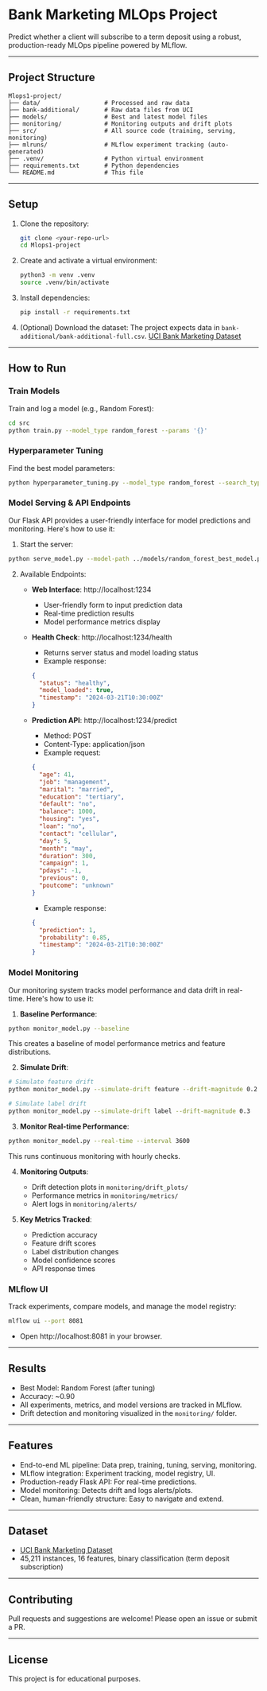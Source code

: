 # Bank Marketing MLOps Project

Predict whether a client will subscribe to a term deposit using a robust, production-ready MLOps pipeline powered by MLflow.

---

## Project Structure

```
Mlops1-project/
├── data/                  # Processed and raw data
├── bank-additional/       # Raw data files from UCI
├── models/                # Best and latest model files
├── monitoring/            # Monitoring outputs and drift plots
├── src/                   # All source code (training, serving, monitoring)
├── mlruns/                # MLflow experiment tracking (auto-generated)
├── .venv/                 # Python virtual environment
├── requirements.txt       # Python dependencies
└── README.md              # This file
```

---

## Setup

1. Clone the repository:
   ```bash
   git clone <your-repo-url>
   cd Mlops1-project
   ```

2. Create and activate a virtual environment:
   ```bash
   python3 -m venv .venv
   source .venv/bin/activate
   ```

3. Install dependencies:
   ```bash
   pip install -r requirements.txt
   ```

4. (Optional) Download the dataset:
   The project expects data in `bank-additional/bank-additional-full.csv`.
   [UCI Bank Marketing Dataset](https://archive.ics.uci.edu/dataset/222/bank+marketing)

---

## How to Run

### Train Models
Train and log a model (e.g., Random Forest):
```bash
cd src
python train.py --model_type random_forest --params '{}'
```

### Hyperparameter Tuning
Find the best model parameters:
```bash
python hyperparameter_tuning.py --model_type random_forest --search_type random --n_iter 20
```

### Model Serving & API Endpoints

Our Flask API provides a user-friendly interface for model predictions and monitoring. Here's how to use it:

1. Start the server:
```bash
python serve_model.py --model-path ../models/random_forest_best_model.pkl --port 1234
```

2. Available Endpoints:

   - **Web Interface**: http://localhost:1234
     - User-friendly form to input prediction data
     - Real-time prediction results
     - Model performance metrics display

   - **Health Check**: http://localhost:1234/health
     - Returns server status and model loading status
     - Example response:
     ```json
     {
       "status": "healthy",
       "model_loaded": true,
       "timestamp": "2024-03-21T10:30:00Z"
     }
     ```

   - **Prediction API**: http://localhost:1234/predict
     - Method: POST
     - Content-Type: application/json
     - Example request:
     ```json
     {
       "age": 41,
       "job": "management",
       "marital": "married",
       "education": "tertiary",
       "default": "no",
       "balance": 1000,
       "housing": "yes",
       "loan": "no",
       "contact": "cellular",
       "day": 5,
       "month": "may",
       "duration": 300,
       "campaign": 1,
       "pdays": -1,
       "previous": 0,
       "poutcome": "unknown"
     }
     ```
     - Example response:
     ```json
     {
       "prediction": 1,
       "probability": 0.85,
       "timestamp": "2024-03-21T10:30:00Z"
     }
     ```

### Model Monitoring

Our monitoring system tracks model performance and data drift in real-time. Here's how to use it:

1. **Baseline Performance**:
```bash
python monitor_model.py --baseline
```
This creates a baseline of model performance metrics and feature distributions.

2. **Simulate Drift**:
```bash
# Simulate feature drift
python monitor_model.py --simulate-drift feature --drift-magnitude 0.2

# Simulate label drift
python monitor_model.py --simulate-drift label --drift-magnitude 0.3
```

3. **Monitor Real-time Performance**:
```bash
python monitor_model.py --real-time --interval 3600
```
This runs continuous monitoring with hourly checks.

4. **Monitoring Outputs**:
   - Drift detection plots in `monitoring/drift_plots/`
   - Performance metrics in `monitoring/metrics/`
   - Alert logs in `monitoring/alerts/`

5. **Key Metrics Tracked**:
   - Prediction accuracy
   - Feature drift scores
   - Label distribution changes
   - Model confidence scores
   - API response times

### MLflow UI
Track experiments, compare models, and manage the model registry:
```bash
mlflow ui --port 8081
```
- Open http://localhost:8081 in your browser.

---

## Results

- Best Model: Random Forest (after tuning)
- Accuracy: ~0.90
- All experiments, metrics, and model versions are tracked in MLflow.
- Drift detection and monitoring visualized in the `monitoring/` folder.

---

## Features

- End-to-end ML pipeline: Data prep, training, tuning, serving, monitoring.
- MLflow integration: Experiment tracking, model registry, UI.
- Production-ready Flask API: For real-time predictions.
- Model monitoring: Detects drift and logs alerts/plots.
- Clean, human-friendly structure: Easy to navigate and extend.

---

## Dataset

- [UCI Bank Marketing Dataset](https://archive.ics.uci.edu/dataset/222/bank+marketing)
- 45,211 instances, 16 features, binary classification (term deposit subscription)

---

## Contributing

Pull requests and suggestions are welcome! Please open an issue or submit a PR.

---

## License

This project is for educational purposes. 